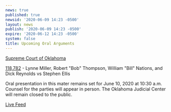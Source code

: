 ```yaml
---
news: true
published: true
newsid: '2020-06-09 14:23 -0500'
layout: news
publish: '2020-06-09 14:23 -0500'
expire: '2020-06-12 14:23 -0500'
system: false
title: Upcoming Oral Arguments
---
```

<u>Supreme Court of Oklahoma</u>

[118,782](http://www.oscn.net/dockets/GetCaseInformation.aspx?db=appellate&number=118782) - 
Lynne Miller, Robert "Bob" Thompson, William "Bill" Nations, and Dick Reynolds vs Stephen Ellis

Oral presentation in this mater remains set for June 10, 2020 at 10:30 a.m. Counsel for the parties will appear in person. The Oklahoma Judicial Center will remain closed to the public. 

[Live Feed](https://youtu.be/oBFIN-q6L7I)
